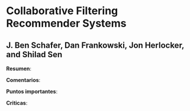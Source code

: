 # Collaborative Filtering Recommender Systems

## J. Ben Schafer, Dan Frankowski, Jon Herlocker, and Shilad Sen

**Resumen**:

**Comentarios**:

**Puntos importantes**:

**Criticas**:
